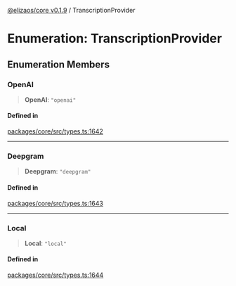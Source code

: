[@elizaos/core v0.1.9](../index.md) / TranscriptionProvider

# Enumeration: TranscriptionProvider

## Enumeration Members

### OpenAI

> **OpenAI**: `"openai"`

#### Defined in

[packages/core/src/types.ts:1642](https://github.com/abilmansuryeshmuratov/tutorial_agent/blob/main/packages/core/src/types.ts#L1642)

***

### Deepgram

> **Deepgram**: `"deepgram"`

#### Defined in

[packages/core/src/types.ts:1643](https://github.com/abilmansuryeshmuratov/tutorial_agent/blob/main/packages/core/src/types.ts#L1643)

***

### Local

> **Local**: `"local"`

#### Defined in

[packages/core/src/types.ts:1644](https://github.com/abilmansuryeshmuratov/tutorial_agent/blob/main/packages/core/src/types.ts#L1644)
